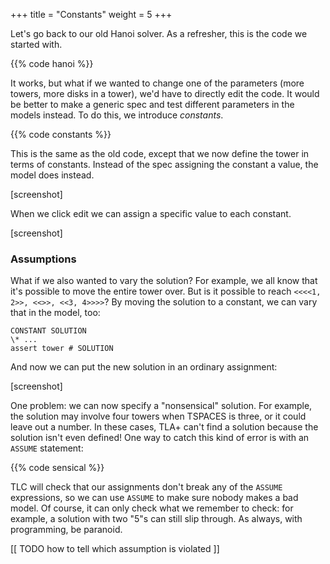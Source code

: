 +++
title = "Constants"
weight = 5
+++

Let's go back to our old Hanoi solver. As a refresher, this is the code we started with.

{{% code hanoi %}}

It works, but what if we wanted to change one of the parameters (more towers, more disks in a tower), we'd have to directly edit the code. It would be better to make a generic spec and test different parameters in the models instead. To do this, we introduce _constants_.

{{% code constants %}}

This is the same as the old code, except that we now define the tower in terms of constants. Instead of the spec assigning the constant a value, the model does instead.

[screenshot]

When we click edit we can assign a specific value to each constant.

[screenshot]


### Assumptions

What if we also wanted to vary the solution? For example, we all know that it's possible to move the entire tower over. But is it possible to reach `<<<<1, 2>>, <<>>, <<3, 4>>>>`? By moving the solution to a constant, we can vary that in the model, too:

``` tla
CONSTANT SOLUTION
\* ...
assert tower # SOLUTION
```

And now we can put the new solution in an ordinary assignment:

[screenshot]

One problem: we can now specify a "nonsensical" solution. For example, the solution may involve four towers when TSPACES is three, or it could leave out a number. In these cases, TLA+ can't find a solution because the solution isn't even defined! One way to catch this kind of error is with an `ASSUME` statement:

{{% code sensical %}}

TLC will check that our assignments don't break any of the `ASSUME` expressions, so we can use `ASSUME` to make sure nobody makes a bad model. Of course, it can only check what we remember to check: for example, a solution with two "5"s can still slip through. As always, with programming, be paranoid.

[[ TODO how to tell which assumption is violated ]]


